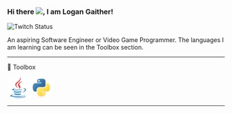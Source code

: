 ### Hi there <img src="https://raw.githubusercontent.com/MartinHeinz/MartinHeinz/master/wave.gif" width="30px">, I am Logan Gaither!
![Twitch Status](https://img.shields.io/twitch/status/loganispg?style=for-the-badge)

An aspiring Software Engineer or Video Game Programmer. The languages I am learning can be seen in the Toolbox section.

---

🧰 Toolbox

<img src="https://github.com/devicons/devicon/blob/master/icons/java/java-original.svg" alt="Java" width="50" height="50"> <img src="https://github.com/devicons/devicon/blob/master/icons/python/python-original.svg" alt="Python" width="50" height="50">

---
<!--
Here are some ideas to get you started:
- 🔭 I’m currently working on ...
- 🌱 I’m currently learning ...
- 👯 I’m looking to collaborate on ...
- 🤔 I’m looking for help with ...
- 💬 Ask me about ...
- 📫 How to reach me: ...
- 😄 Pronouns: ...
- ⚡ Fun fact: ...
-->
